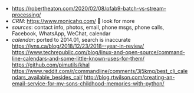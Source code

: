 * https://robertheaton.com/2020/02/08/pfab9-batch-vs-stream-processing/
* _CRM_: https://www.monicahq.com/ 📍 look for more
* _sources_: contact info, photos, email, phone msgs, phone calls, Facebook, WhatsApp, WeChat, calendar
* _calendar_: ported to 2014.01, search is inaccurate https://jvns.ca/blog/2018/12/23/2018--year-in-review/ https://www.techrepublic.com/blog/linux-and-open-source/command-line-calendars-and-some-little-known-uses-for-them/ https://github.com/pimutils/khal https://www.reddit.com/r/commandline/comments/3j5kmg/best_cli_calendars_available_besides_cal/ http://blog.rtwilson.com/creating-an-email-service-for-my-sons-childhood-memories-with-python/
